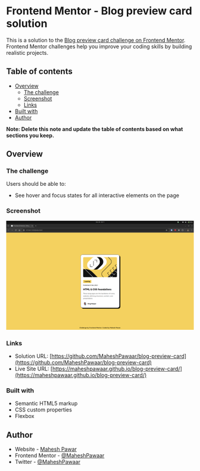 # Frontend Mentor - Blog preview card solution

This is a solution to the [Blog preview card challenge on Frontend Mentor](https://www.frontendmentor.io/challenges/blog-preview-card-ckPaj01IcS). Frontend Mentor challenges help you improve your coding skills by building realistic projects.

## Table of contents

- [Overview](#overview)
  - [The challenge](#the-challenge)
  - [Screenshot](#screenshot)
  - [Links](#links)
- [Built with](#built-with)
- [Author](#author)

**Note: Delete this note and update the table of contents based on what sections you keep.**

## Overview

### The challenge

Users should be able to:

- See hover and focus states for all interactive elements on the page

### Screenshot

![](./screenshot.png)

### Links

- Solution URL: [https://github.com/MaheshPawaar/blog-preview-card](https://github.com/MaheshPawaar/blog-preview-card)
- Live Site URL: [https://maheshpawaar.github.io/blog-preview-card/](https://maheshpawaar.github.io/blog-preview-card/)

### Built with

- Semantic HTML5 markup
- CSS custom properties
- Flexbox

## Author

- Website - [Mahesh Pawar](https://maheshpawar-cv.vercel.app/)
- Frontend Mentor - [@MaheshPawaar](https://www.frontendmentor.io/profile/MaheshPawaar)
- Twitter - [@MaheshPawaar](https://www.twitter.com/MaheshPawaar)
